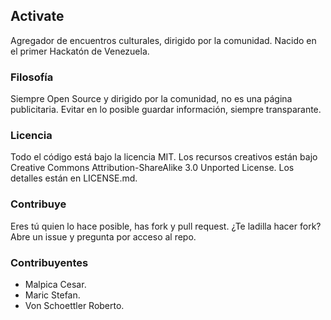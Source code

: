 ## Activate

Agregador de encuentros culturales, dirigido por la comunidad. Nacido en el primer Hackatón de Venezuela. 

### Filosofía

Siempre Open Source y dirigido por la comunidad, no es una página publicitaria.
Evitar en lo posible guardar información, siempre transparante.

### Licencia

Todo el código está bajo la licencia MIT.
Los recursos creativos están bajo  Creative Commons Attribution-ShareAlike 3.0 Unported License.
Los detalles están en LICENSE.md.

### Contribuye

Eres tú quien lo hace posible, has fork y pull request.
¿Te ladilla hacer fork? Abre un issue y pregunta por acceso al repo.

### Contribuyentes

  *  Malpica Cesar.
  *  Maric Stefan.
  *  Von Schoettler Roberto.
